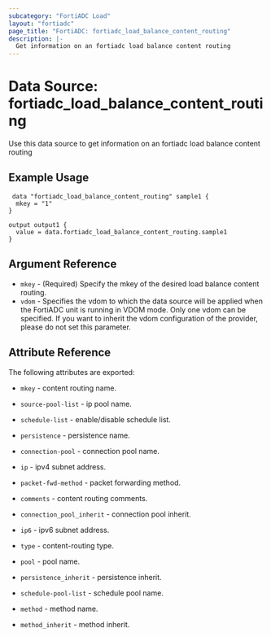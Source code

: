 ```yaml
---
subcategory: "FortiADC Load"
layout: "fortiadc"
page_title: "FortiADC: fortiadc_load_balance_content_routing"
description: |-
  Get information on an fortiadc load balance content routing
---
```


# Data Source: fortiadc_load_balance_content_routing
Use this data source to get information on an fortiadc load balance content routing

## Example Usage

```hcl
 data "fortiadc_load_balance_content_routing" sample1 {
  mkey = "1"
}

output output1 {
  value = data.fortiadc_load_balance_content_routing.sample1
}
```

## Argument Reference
* `mkey` - (Required) Specify the mkey of the desired  load balance content routing.
* `vdom` - Specifies the vdom to which the data source will be applied when the FortiADC unit is running in VDOM mode. Only one vdom can be specified. If you want to inherit the vdom configuration of the provider, please do not set this parameter.


## Attribute Reference

The following attributes are exported:

* `mkey` - content routing name.

* `source-pool-list` - ip pool name. 
* `schedule-list` - enable/disable schedule list. 
* `persistence` - persistence name. 
* `connection-pool` - connection pool name. 
* `ip` - ipv4 subnet address. 
* `packet-fwd-method` - packet forwarding method. 
* `comments` - content routing comments. 
* `connection_pool_inherit` - connection pool inherit. 
* `ip6` - ipv6 subnet address. 
* `type` - content-routing type. 
* `pool` - pool name. 
* `persistence_inherit` - persistence inherit. 
* `schedule-pool-list` - schedule pool name. 
* `method` - method name. 

* `method_inherit` - method inherit. 

